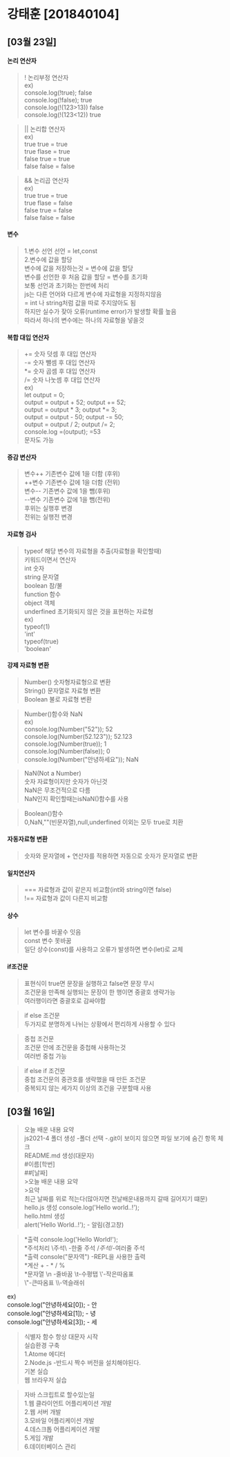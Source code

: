 # 강태훈 [201840104]
## [03월 23일]
#### 논리 연산자<br/>

>! 	논리부정 연산자<br/>
ex)<br/>
console.log(!true);		false<br/>
console.log(!false);		true<br/>
console.log(!(123>13))	false<br/>
console.log(!(123<12))	true<br/>

>||	논리합 연산자<br/>
ex)<br/>
true true = true<br/>
true flase = true<br/>
false true = true<br/>
false false = false<br/>

>&&	논리곱 연산자<br/>
ex)<br/>
true true = true<br/>
true flase = false<br/>
false true = false<br/>
false false = false<br/>

#### 변수<br/>
>1.변수 선언	선언 = let,const<br/>
2.변수에 값을 할당<br/>
변수에 값을 저장하는것 = 변수에 값을 할당<br/>
변수를 선언한 후 처음 값을 할당 = 변수를 초기화<br/>
보통 선언과 초기화는 한번에 처리<br>
js는 다른 언어와 다르게 변수에 자료형을 지정하지않음<br/>
= int 나 string처럼 값을 따로 주지않아도 됨<br/>
하지만 실수가 잦아 오류(runtime error)가 발생할 확률 높음<br/>
따라서 하나의 변수에는 하나의 자료형을 넣을것<br/>

#### 복합 대입 연산자<br/>
>+= 숫자 덧셈 후 대입 연산자<br/>
-= 숫자 뺄셈 후 대입 연산자<br/>
*= 숫자 곱셈 후 대입 연산자<br/>
/= 숫자 나눗셈 후 대입 연산자<br/>
ex)<br/>
let output = 0;		<br/>
output = output + 52;	output += 52;<br/>
output = output * 3;	output *= 3;<br/>
output = output - 50;	output -= 50;<br/>
output = output / 2;	output /= 2;<br/>
console.log =(output); =53<br/>
문자도 가능<br/>

#### 증감 변산자<br/>
>변수++ 	기존변수 값에 1을 더함 (후위)<br/>
++변수 	기존변수 값에 1을 더함 (전위)<br/>
변수--	기존변수 값에 1을 뺌(후위)<br/>
--변수	기존변수 값에 1을 뺌(전위)<br/>
후위는 실행후 변경<br/>
전위는 실행전 변경<br/>

#### 자료형 검사<br/>
>typeof 	해당 변수의 자료형을 추출(자료형을 확인할때)<br/>
키워드이면서 연산자<br/>
int		숫자<br/>
string		문자열<br/>
boolean		참/불<br/>
function		함수<br/>
object		객체<br/>
underfined	초기화되지 않은 것을 표현하는 자료형<br/>
ex)<br/>
typeof(1)<br/>
'int'<br/>
typeof(true)<br/>
'boolean'<br/>

#### 강제 자료형 변환<br/>
>Number()		숫자형자료형으로 변환<br/>
String()		문자열로 자료형 변환<br/>
Boolean		불로 자료형 변환<br/>

>Number()함수와 NaN<br/>
ex)<br/>
console.log(Number("52"));		52<br/>
console.log(Number(52.123"));	52.123<br/>
console.log(Number(true));		1<br/>
console.log(Number(false));		0<br/>
console.log(Number("안녕하세요"));	NaN<br/>

>NaN(Not a Number) <br/>
숫자 자료형이지만 숫자가 아닌것<br/>
NaN은 무조건적으로 다름<br/>
NaN인지 확인할때는isNaN()함수를 사용<br/>

>Boolean()함수<br/>
0,NaN,""(빈문자열),null,underfined 이외는 모두 true로 치환<br/>

#### 자동자료형 변환<br/>
>숫자와 문자열에 + 연산자를 적용하면 자동으로 숫자가 문자열로 변환<br/>

#### 일치연산자<br/>
>===	자료형과 값이 같은지 비교함(int와 string이면 false)<br/>
!==	자료형과 값이 다른지 비교함<br/>

#### 상수<br/>
>let 	변수를 바꿀수 잇음<br/>
const	변수 못바꿈<br/>
일단 상수(const)를 사용하고 오류가 발생하면 변수(let)로 교체<br/>

#### if조건문<br/>
>표현식이 true면 문장을 실행하고 false면 문장 무시<br/>
조건문을 만족해 실행되는 문장이 한 행이면 중괄호 생략가능<br/>
여러행이라면 중괄호로 감싸야함<br/>

>if else 조건문<br/>
두가지로 분명하게 나뉘는 상황에서 편리하게 사용할 수 있다<br/>

>중첩 조건문<br/>
조건문 안에 조건문을 중첩해 사용하는것<br/>
여러번 중첩 가능<br/>

>if else if 조건문<br/>
중첩 조건문의 중관호를 생략했을 때 만든 조건문<br/>
중복되지 않는 세가지 이상의 조건을 구분할때 사용

## [03월 16일]
> 오늘 배운 내용 요약<br/>
 js2021-4 폴더 생성 -폴더 선택 -.git이 보이지 않으면 파일 보기에 숨긴 항목 체크 <br/>
README.md 생성(대문자)<br/> #이름[학번]<br/>##[날짜]<br/>>오늘 배운 내용 요약 <br/>>요약<br/>
최근 날짜를 위로 적는다(많아지면 전날배운내용까지 갈때 길어지기 떄문)<br/>
hello.js 생성 console.log('Hello world..!');<br/>
hello.html 생성<br/>
alert('Hello World..!'); - 알림(경고창)<br/>


>*출력 console.log('Hello World!');<br/>
*주석처리 \주석\ -한줄 주석    /*주석*/-여러줄 주석<br/>
*출력 console("문자역") -REPL을 사용한 출력<br/>
*계산   +   -   *   /   %<br/>
*문자열 \n -줄바꿈 \t-수평탭 \\'-작은따옴표 <br/>\\"-큰따옴표 \\\\-역슬래쉬<br/>

ex)<br/>
console.log("안녕하세요[0]); - 안<br/>
console.log("안녕하세요[1]); - 녕<br/>
console.log("안녕하세요[3]); - 세<br/>

>   식별자 함수 항상 대문자 시작<br/>
    실습환경 구축 <br/>
    1.Atome 에디터 <br/>
    2.Node.js -반드시 짝수 버전을 설치해야된다.<br/>
    기본 실습<br/>
    웹 브라우저 실습<br/>

 >   자바 스크립트로 할수있는일<br/>
    1.웹 클라이언트 어플리케이션 개발<br/>
    2.웹 서버 개발<br/>
    3.모바일 어플리케이션 개발<br/>
    4.데스크톱 어플리케이션 개발<br/>
    5.게임 개발<br/>
    6.데이터베이스 관리<br/>
